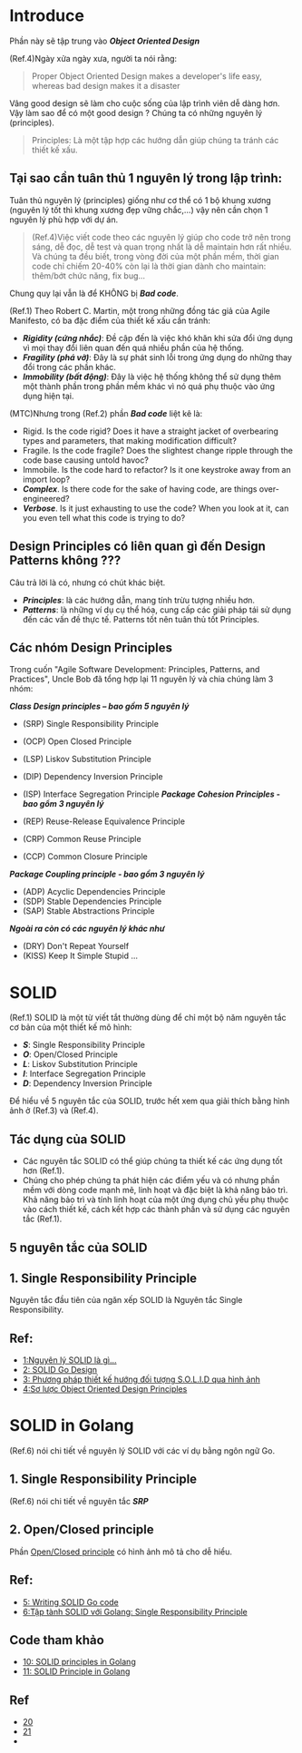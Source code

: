 # Introduce
Phần này sẽ tập trung vào ***Object Oriented Design*** 

(Ref.4)Ngày xửa ngày xưa, người ta nói rằng:

> Proper Object Oriented Design makes a developer's life easy, whereas bad design makes it a disaster

Vâng good design sẽ làm cho cuộc sống của lập trình viên dễ dàng hơn. Vậy làm sao để có một good design ? Chúng ta có những nguyên lý (principles).
> Principles: Là một tập hợp các hướng dẫn giúp chúng ta tránh các thiết kế xấu.


## Tại sao cần tuân thủ 1 nguyên lý trong lập trình:

Tuân thủ nguyên lý (principles) giống như cơ thể có 1 bộ khung xương (nguyên lý tốt thì khung xương đẹp vững chắc,...) vậy nên cần chọn 1 nguyên lý phù hợp với dự án.
> (Ref.4)Việc viết code theo các nguyên lý giúp cho code trở nên trong sáng, dễ đọc, dễ test và quan trọng nhất là dễ maintain hơn rất nhiều. Và chúng ta đều biết, trong vòng đời của một phần mềm, thời gian code chỉ chiếm 20-40% còn lại là thời gian dành cho maintain: thêm/bớt chức năng, fix bug...

Chung quy lại vẫn là để KHÔNG bị ***Bad code***.

(Ref.1) Theo Robert C. Martin, một trong những đồng tác giả của Agile Manifesto, có ba đặc điểm của thiết kế xấu cần tránh:
- ***Rigidity (cứng nhắc)***: Đề cập đến là việc khó khăn khi sửa đổi ứng dụng vì mọi thay đổi liên quan đến quá nhiều phần của hệ thống.
- ***Fragility (phá vỡ)***: Đây là sự phát sinh lỗi trong ứng dụng do những thay đổi trong các phần khác.
- ***Immobility (bất động)***: Đây là việc hệ thống không thể sử dụng thêm một thành phần trong phần mềm khác vì nó quá phụ thuộc vào ứng dụng hiện tại.

(MTC)Nhưng trong (Ref.2) phần ***Bad code*** liệt kê là:
- Rigid. Is the code rigid? Does it have a straight jacket of overbearing types and parameters, that making modification difficult?
- Fragile. Is the code fragile? Does the slightest change ripple through the code base causing untold havoc?
- Immobile. Is the code hard to refactor? Is it one keystroke away from an import loop?
- ***Complex***. Is there code for the sake of having code, are things over-engineered?
- ***Verbose***. Is it just exhausting to use the code? When you look at it, can you even tell what this code is trying to do?

## Design Principles có liên quan gì đến Design Patterns không ???
Câu trả lời là có, nhưng có chút khác biệt.
- ***Principles***: là các hướng dẫn, mang tính trừu tượng nhiều hơn.
- ***Patterns***: là những ví dụ cụ thể hóa, cung cấp các giải pháp tái sử dụng đến các vấn đề thực tế. Patterns tốt nên tuân thủ tốt Principles.

## Các nhóm Design Principles
Trong cuốn "Agile Software Development: Principles, Patterns, and Practices", Uncle Bob đã tổng hợp lại 11 nguyên lý và chia chúng làm 3 nhóm:

***Class Design principles – bao gồm 5 nguyên lý***

- (SRP) Single Responsibility Principle
- (OCP) Open Closed Principle
- (LSP) Liskov Substitution Principle
- (DIP) Dependency Inversion Principle
- (ISP) Interface Segregation Principle
***Package Cohesion Principles - bao gổm 3 nguyên lý***

- (REP) Reuse-Release Equivalence Principle
- (CRP) Common Reuse Principle
- (CCP) Common Closure Principle


***Package Coupling principle - bao gồm 3 nguyên lý***
- (ADP) Acyclic Dependencies Principle
- (SDP) Stable Dependencies Principle
- (SAP) Stable Abstractions Principle

***Ngoài ra còn có các nguyên lý khác như***
- (DRY) Don't Repeat Yourself
- (KISS) Keep It Simple Stupid ...


# SOLID

(Ref.1) SOLID là một từ viết tắt thường dùng để chỉ một bộ năm nguyên tắc cơ bản của một thiết kế mô hình:
- ***S***: Single Responsibility Principle
- ***O***: Open/Closed Principle
- ***L***: Liskov Substitution Principle
- ***I***: Interface Segregation Principle
- ***D***: Dependency Inversion Principle

Để hiểu về 5 nguyên tắc của SOLID, trước hết xem qua giải thích bằng hình ảnh ở (Ref.3) và (Ref.4).

## Tác dụng của SOLID
- Các nguyên tắc SOLID có thể giúp chúng ta thiết kế các ứng dụng tốt hơn (Ref.1). 
- Chúng cho phép chúng ta phát hiện các điểm yếu và có nhưng phần mềm với dòng code mạnh mẽ, linh hoạt và đặc biệt là khả năng bảo trì. Khả năng bảo trì và tính linh hoạt của một ứng dụng chủ yếu phụ thuộc vào cách thiết kế, cách kết hợp các thành phần và sử dụng các nguyên tắc (Ref.1).

## 5 nguyên tắc của SOLID

## 1. Single Responsibility Principle
Nguyên tắc đầu tiên của ngăn xếp SOLID là Nguyên tắc Single Responsibility.

## Ref:
- [1:Nguyên lý SOLID là gì...](https://viblo.asia/p/nguyen-ly-solid-la-gi-dependency-injection-la-gi-bWrZnX4b5xw)
- [2: SOLID Go Design](https://dave.cheney.net/2016/08/20/solid-go-design)
- [3: Phương pháp thiết kế hướng đối tượng S.O.L.I.D qua hình ảnh](https://viblo.asia/p/phuong-phap-thiet-ke-huong-doi-tuong-solid-qua-hinh-anh-WAyK82jelxX)
- [4:Sơ lược Object Oriented Design Principles](https://viblo.asia/p/so-luoc-object-oriented-design-principles-MdZGAQODGox)

# SOLID in Golang

(Ref.6) nói chi tiết về nguyên lý SOLID với các ví dụ bằng ngôn ngữ Go.

## 1. Single Responsibility Principle

(Ref.6) nói chi tiết về nguyên tắc ***SRP***

## 2. Open/Closed principle
Phần [Open/Closed principle](https://viblo.asia/p/lap-trinh-huong-doi-tuong-trong-phpphan-3-Az45bb1O5xY) có hình ảnh mô tả cho dễ hiểu.

## Ref: 
- [5: Writing SOLID Go code](https://bitek.dev/blog/go_solid/)
- [6:Tập tành SOLID với Golang: Single Responsibility Principle](https://viblo.asia/p/tap-tanh-solid-voi-golang-single-responsibility-principle-4P856GbLKY3)

## Code tham khảo
- [10: SOLID principles in Golang](https://github.com/ammorteza/SOLID-principles-in-Golang)
- [11: SOLID Principle in Golang](https://github.com/mcholismalik/solid-in-golang)

## Ref
- [20](https://viblo.asia/p/cac-phuong-phap-thiet-ke-huong-doi-tuong-solid-DZrGNDgrkVB)
- [21](https://viblo.asia/p/dependency-inversion-inversion-of-control-and-dependency-injection-qzakzNYBkyO)
- 
